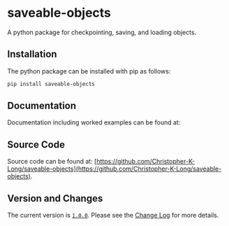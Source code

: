 # saveable-objects
A python package for checkpointing, saving, and loading objects.

## Installation

The python package can be installed with pip as follows:
```bash
pip install saveable-objects
```

## Documentation

Documentation including worked examples can be found at: 

## Source Code

Source code can be found at: [https://github.com/Christopher-K-Long/saveable-objects](https://github.com/Christopher-K-Long/saveable-objects).


## Version and Changes

The current version is [`1.0.0`](ChangeLog.md#release-100). Please see the [Change Log](ChangeLog.md) for more
details.